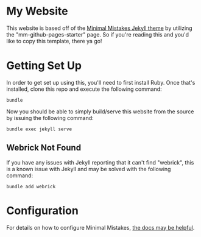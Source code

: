 # My Website

This website is based off of the [Minimal Mistakes Jekyll theme](https://github.com/mmistakes/minimal-mistakes) by utilizing the "mm-github-pages-starter" page. So if you're reading this and you'd like to copy this template, there ya go!

# Getting Set Up
In order to get set up using this, you'll need to first install Ruby. Once that's installed, clone this repo and execute the following command:

```
bundle
```
Now you should be able to simply build/serve this website from the source by issuing the following command:

```
bundle exec jekyll serve
```

## Webrick Not Found

If you have any issues with Jekyll reporting that it can't find "webrick", this is a known issue with Jekyll and may be solved with the following command:

```
bundle add webrick
```

# Configuration

For details on how to configure Minimal Mistakes, [the docs may be helpful](https://mmistakes.github.io/minimal-mistakes/docs/configuration/).
